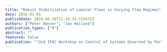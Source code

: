 ```yaml
---
title: "Robust Stabilization of Laminar Flows in Varying Flow Regimes"
date: 2016-01-01
publishDate: 2019-06-28T11:10:34.529433Z
authors: ["Peter Benner", "Jan Heiland"]
publication_types: ["0"]
abstract: ""
featured: false
publication: "*2nd IFAC Workshop on Control of Systems Governed by Partial Differential Equations*"
---
```


